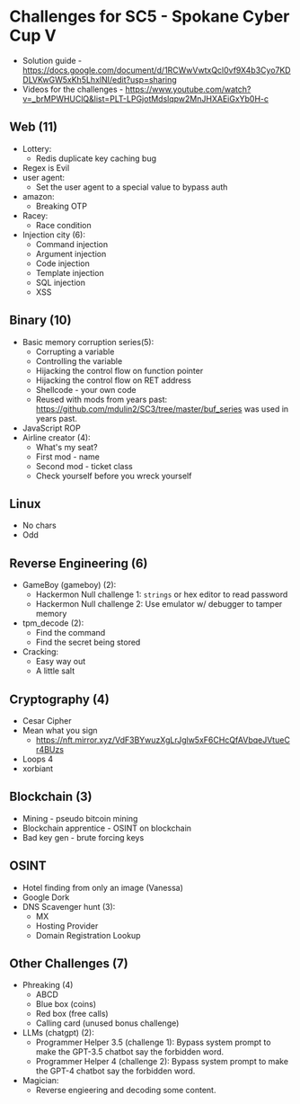 # Challenges for SC5 - Spokane Cyber Cup V

* Solution guide - https://docs.google.com/document/d/1RCWwVwtxQcl0vf9X4b3Cyo7KDDLVKwGW5xKh5LhxlNI/edit?usp=sharing
* Videos for the challenges - https://www.youtube.com/watch?v=_brMPWHUClQ&list=PLT-LPGjotMdslqpw2MnJHXAEiGxYb0H-c

## Web (11)
- Lottery:
	- Redis duplicate key caching bug
- Regex is Evil
- user agent: 
	- Set the user agent to a special value to bypass auth
- amazon:
	- Breaking OTP
- Racey:
	- Race condition
- Injection city (6): 
	- Command injection 
	- Argument injection
	- Code injection
	- Template injection
	- SQL injection
	- XSS

## Binary (10)
- Basic memory corruption series(5): 
	- Corrupting a variable
	- Controlling the variable
	- Hijacking the control flow on function pointer
	- Hijacking the control flow on RET address
	- Shellcode - your own code
	- Reused with mods from years past: https://github.com/mdulin2/SC3/tree/master/buf_series was used in years past. 
- JavaScript ROP
- Airline creator (4):
	- What's my seat?
	- First mod - name 
	- Second mod - ticket class
	- Check yourself before you wreck yourself
	
## Linux
- No chars
- Odd

## Reverse Engineering (6)
- GameBoy (gameboy) (2):
	- Hackermon Null challenge 1: `strings` or hex editor to read password
    - Hackermon Null challenge 2: Use emulator w/ debugger to tamper memory
- tpm_decode (2): 
	- Find the command
	- Find the secret being stored
- Cracking: 
	- Easy way out
	- A little salt


## Cryptography (4)
- Cesar Cipher
- Mean what you sign 
	- https://nft.mirror.xyz/VdF3BYwuzXgLrJglw5xF6CHcQfAVbqeJVtueCr4BUzs
- Loops 4
- xorbiant

## Blockchain (3)
- Mining - pseudo bitcoin mining
- Blockchain apprentice - OSINT on blockchain 
- Bad key gen - brute forcing keys

## OSINT 
- Hotel finding from only an image (Vanessa) 
- Google Dork 
- DNS Scavenger hunt (3):
	- MX
	- Hosting Provider
	- Domain Registration Lookup

## Other Challenges (7) 
- Phreaking (4)
	- ABCD
	- Blue box (coins) 
	- Red box (free calls) 
	- Calling card (unused bonus challenge) 
- LLMs (chatgpt) (2):
    - Programmer Helper 3.5 (challenge 1): Bypass system prompt to make the GPT-3.5 chatbot say the forbidden word.
    - Programmer Helper 4 (challenge 2): Bypass system prompt to make the GPT-4 chatbot say the forbidden word.
- Magician: 
	- Reverse engieering and decoding some content.



